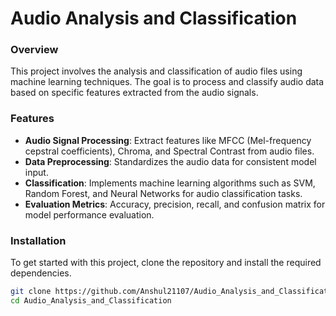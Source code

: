 # Audio Analysis and Classification

### Overview
This project involves the analysis and classification of audio files using machine learning techniques. The goal is to process and classify audio data based on specific features extracted from the audio signals.

### Features
- **Audio Signal Processing**: Extract features like MFCC (Mel-frequency cepstral coefficients), Chroma, and Spectral Contrast from audio files.
- **Data Preprocessing**: Standardizes the audio data for consistent model input.
- **Classification**: Implements machine learning algorithms such as SVM, Random Forest, and Neural Networks for audio classification tasks.
- **Evaluation Metrics**: Accuracy, precision, recall, and confusion matrix for model performance evaluation.

### Installation

To get started with this project, clone the repository and install the required dependencies.

```bash
git clone https://github.com/Anshul21107/Audio_Analysis_and_Classification.git
cd Audio_Analysis_and_Classification
